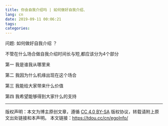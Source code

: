 ```yaml
---
title: 你会自我介绍吗 | 如何做好自我介绍、
lang: cn
date: 2019-09-11 00:06:21
tags:
categories:
---
```



问题: 如何做好自我介绍 ？

不管在什么场合做自我介绍时间长与短,都应该分为4个部分

第一 我是谁我从哪里来

第二 我因为什么机缘出现在这个场合

第三 我能给大家带来什么价值

第四 我希望能够得到大家什么的支持



--- 

版权声明：本文为博主原创文章，遵循 [CC 4.0 BY-SA](http://creativecommons.org/licenses/by-sa/4.0/) 版权协议，转载请附上原文出处链接和本声明。
本文链接：https://tdou.cc/cn/egoInfo/